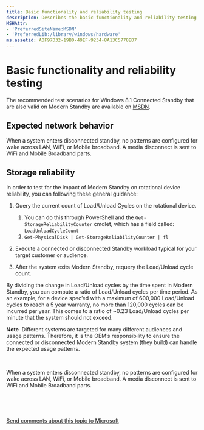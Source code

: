 ```yaml
---
title: Basic functionality and reliability testing
description: Describes the basic functionality and reliability testing that you can perform on a Modern Standby system.
MSHAttr:
- 'PreferredSiteName:MSDN'
- 'PreferredLib:/library/windows/hardware'
ms.assetid: A0F97D32-19B0-49EF-9234-8A13C5778BD7
---
```


# Basic functionality and reliability testing


The recommended test scenarios for Windows 8.1 Connected Standby that are also valid on Modern Standby are available on [MSDN](modern-standby-basic-test-scenarios.md).

## Expected network behavior


When a system enters disconnected standby, no patterns are configured for wake across LAN, WiFi, or Mobile broadband. A media disconnect is sent to WiFi and Mobile Broadband parts.

## Storage reliability


In order to test for the impact of Modern Standby on rotational device reliability, you can following these general guidance:

1.  Query the current count of Load/Unload Cycles on the rotational device.
    1.  You can do this through PowerShell and the `Get-StorageReliabilityCounter` cmdlet, which has a field called: `LoadUnloadCycleCount`
    2.  `Get-PhysicalDisk | Get-StorageReliabilityCounter | fl`

2.  Execute a connected or disconnected Standby workload typical for your target customer or audience.
3.  After the system exits Modern Standby, requery the Load/Unload cycle count.

By dividing the change in Load/Unload cycles by the time spent in Modern Standby, you can compute a ratio of Load/Unload cycles per time period. As an example, for a device spec’ed with a maximum of 600,000 Load/Unload cycles to reach a 5 year warranty, no more than 120,000 cycles can be incurred per year. This comes to a ratio of ~0.23 Load/Unload cycles per minute that the system should not exceed.

**Note**  Different systems are targeted for many different audiences and usage patterns. Therefore, it is the OEM’s responsibility to ensure the connected or disconnected Modern Standby system (they build) can handle the expected usage patterns.

 

When a system enters disconnected standby, no patterns are configured for wake across LAN, WiFi, or Mobile broadband. A media disconnect is sent to WiFi and Mobile Broadband parts.

 

 

[Send comments about this topic to Microsoft](mailto:wsddocfb@microsoft.com?subject=Documentation%20feedback%20%5Bp_WEG_Hardware\p_weg_hardware%5D:%20Basic%20functionality%20and%20reliability%20testing%20%20RELEASE:%20%285/9/2016%29&body=%0A%0APRIVACY%20STATEMENT%0A%0AWe%20use%20your%20feedback%20to%20improve%20the%20documentation.%20We%20don't%20use%20your%20email%20address%20for%20any%20other%20purpose,%20and%20we'll%20remove%20your%20email%20address%20from%20our%20system%20after%20the%20issue%20that%20you're%20reporting%20is%20fixed.%20While%20we're%20working%20to%20fix%20this%20issue,%20we%20might%20send%20you%20an%20email%20message%20to%20ask%20for%20more%20info.%20Later,%20we%20might%20also%20send%20you%20an%20email%20message%20to%20let%20you%20know%20that%20we've%20addressed%20your%20feedback.%0A%0AFor%20more%20info%20about%20Microsoft's%20privacy%20policy,%20see%20http://privacy.microsoft.com/default.aspx. "Send comments about this topic to Microsoft")




